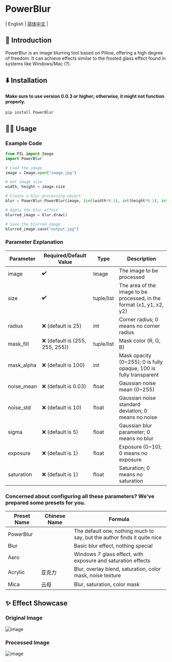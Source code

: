 # PowerBlur

| English | [简体中文](https://github.com/xiaosuyyds/PowerBlur/blob/master/README_ZH.md) |

## 📖 Introduction

PowerBlur is an image blurring tool based on Pillow, offering a high degree of freedom. It can achieve effects similar to the frosted glass effect found in systems like Windows/Mac (?). 

## ⬇️ Installation

#### Make sure to use version 0.0.3 or higher; otherwise, it might not function properly.

```bash
pip install PowerBlur
```

## 🧑‍💻 Usage

### Example Code
```python
from PIL import Image
import PowerBlur

# Load the image
image = Image.open("image.jpg")

# Get image size
width, height = image.size

# Create a blur processing object
blur = PowerBlur.PowerBlur(image, (int(width*0.1), int(height*0.1), int(width*0.9), int(height*0.9)))

# Apply the blur effect
blurred_image = blur.draw()

# Save the blurred image
blurred_image.save("output.jpg")
```

### Parameter Explanation

| Parameter  | Required/Default Value          | Type       | Description                                                           |
|------------|---------------------------------|------------|-----------------------------------------------------------------------|
| image      | ✔️                              | Image      | The image to be processed                                             |
| size       | ✔️                              | tuple/list | The area of the image to be processed, in the format (x1, y1, x2, y2) |
| radius     | ❌ (default is 25)               | int        | Corner radius; 0 means no corner radius                               |
| mask_fill  | ❌ (default is (255, 255, 255))  | tuple/list | Mask color (R, G, B)                                                  |
| mask_alpha | ❌ (default is 100)              | int        | Mask opacity (0~255); 0 is fully opaque, 100 is fully transparent     |
| noise_mean | ❌ (default is 0.03)             | float      | Gaussian noise mean (0~255)                                           |
| noise_std  | ❌ (default is 10)               | float      | Gaussian noise standard deviation; 0 means no noise                   |
| sigma      | ❌ (default is 5)                | float      | Gaussian blur parameter; 0 means no blur                              |
| exposure   | ❌ (default is 1)                | float      | Exposure (0~10); 0 means no exposure                                  |
| saturation | ❌ (default is 1)                | float      | Saturation; 0 means no saturation                                     |

### Concerned about configuring all these parameters? We’ve prepared some presets for you.

| Preset Name | Chinese Name | Formula                                                                  |
|-------------|--------------|--------------------------------------------------------------------------|
| PowerBlur   |              | The default one; nothing much to say, but the author finds it quite nice |
| Blur        |              | Basic blur effect, nothing special                                       |
| Aero        |              | Windows 7 glass effect, with exposure and saturation effects             |
| Acrylic     | 亚克力          | Blur, overlay blend, saturation, color mask, noise texture               |
| Mica        | 云母           | Blur, saturation, color mask                                             |

## ✨ Effect Showcase

### Original Image
![image](https://cdn.jsdelivr.net/gh/xiaosuyyds/PowerBlur@master/test.jpg)

### Processed Image
![image](https://cdn.jsdelivr.net/gh/xiaosuyyds/PowerBlur@master/test_output.jpg)
